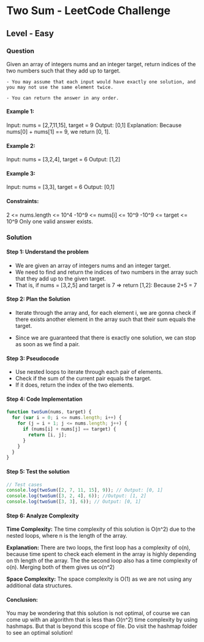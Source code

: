 # Two Sum - LeetCode Challenge

## Level - Easy

### Question

Given an array of integers nums and an integer target, return indices of the two numbers such that they add up to target.

    - You may assume that each input would have exactly one solution, and you may not use the same element twice.

    - You can return the answer in any order.

#### Example 1:

Input: nums = [2,7,11,15], target = 9
Output: [0,1]
Explanation: Because nums[0] + nums[1] == 9, we return [0, 1].

#### Example 2:

Input: nums = [3,2,4], target = 6
Output: [1,2]

#### Example 3:

Input: nums = [3,3], target = 6
Output: [0,1]

#### Constraints:

2 <= nums.length <= 10^4
-10^9 <= nums[i] <= 10^9
-10^9 <= target <= 10^9
Only one valid answer exists.

### Solution

#### Step 1: Understand the problem

- We are given an array of integers nums and an integer target.
- We need to find and return the indices of two numbers in the array such that they add up to the given target.
- That is, if nums = [3,2,5] and target is 7 => return [1,2]: Because 2+5 = 7

#### Step 2: Plan the Solution

- Iterate through the array and, for each element i, we are gonna check if there exists another element in the array such that their sum equals the target.

- Since we are guaranteed that there is exactly one solution, we can stop as soon as we find a pair.

#### Step 3: Pseudocode

- Use nested loops to iterate through each pair of elements.
- Check if the sum of the current pair equals the target.
- If it does, return the index of the two elements.

#### Step 4: Code Implementation

```js
function twoSum(nums, target) {
  for (var i = 0; i <= nums.length; i++) {
    for (j = i + 1; j <= nums.length; j++) {
      if (nums[i] + nums[j] == target) {
        return [i, j];
      }
    }
  }
}
```

#### Step 5: Test the solution

```js
// Test cases
console.log(twoSum([2, 7, 11, 15], 9)); // Output: [0, 1]
console.log(twoSum([3, 2, 4], 6)); //Output: [1, 2]
console.log(twoSum([3, 3], 6)); // Output: [0, 1]
```

#### Step 6: Analyze Complexity

**Time Complexity:** The time complexity of this solution is O(n^2) due to the nested loops, where n is the length of the array.

**Explanation:** There are two loops, the first loop has a complexity of o(n), because time spent to check each element in the array is highly depending on th length of the array. The the second loop also has a time complexity of o(n). Merging both of them gives us o(n^2)

**Space Complexity:** The space complexity is O(1) as we are not using any additional data structures.

#### Conclusion:

You may be wondering that this solution is not optimal, of course we can come up with an algorithm that is less than O(n^2) time complexity by using hashmaps. But that is beyond this scope of file. Do visit the hashmap folder to see an optimal solution!
